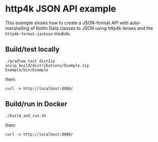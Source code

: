# http4k JSON API example
This example shows how to create a JSON-format API with auto-marshalling of Kotlin Data classes to JSON using http4k lenses and the `http4k-format-jackson` module.

## Build/test locally

```shell script
./gradlew test distZip
unzip build/distributions/Example.zip
Example/bin/Example
```

then:
```shell script
curl -v http://localhost:8080/
```

## Build/run in Docker

```shell script
./build_and_run.sh
```

then:
```shell script
curl -v http://localhost:8080/
```

